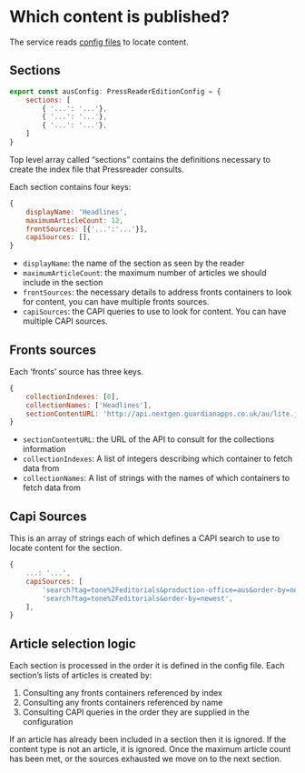 # Which content is published?

The service reads [config files](https://github.com/guardian/pressreader/tree/main/packages/pressreader/src/editionConfigs) to locate content.

## Sections

```js
export const ausConfig: PressReaderEditionConfig = {
	sections: [
        { '...': '...'},
        { '...': '...'},
        { '...': '...'},
    ]
}
```

Top level array called “sections” contains the definitions necessary to create the index file that Pressreader consults.

Each section contains four keys:

```js
{
    displayName: 'Headlines',
	maximumArticleCount: 12,
	frontSources: [{'...':'...'}],
    capiSources: [],
}
```

- `displayName`: the name of the section as seen by the reader
- `maximumArticleCount`: the maximum number of articles we should include in the section
- `frontSources`: the necessary details to address fronts containers to look for content, you can have multiple fronts sources.
- `capiSources`: the CAPI queries to use to look for content. You can have multiple CAPI sources.

## Fronts sources

Each ‘fronts’ source has three keys.

```js
{
    collectionIndexes: [0],
    collectionNames: ['Headlines'],
    sectionContentURL: 'http://api.nextgen.guardianapps.co.uk/au/lite.json',
}
```

- `sectionContentURL`: the URL of the API to consult for the collections information
- `collectionIndexes`: A list of integers describing which container to fetch data from
- `collectionNames`: A list of strings with the names of which containers to fetch data from

## Capi Sources

This is an array of strings each of which defines a CAPI search to use to locate content for the section.

```js
{
    ...: '...',
    capiSources: [
        'search?tag=tone%2Feditorials&production-office=aus&order-by=newest',
        'search?tag=tone%2Feditorials&order-by=newest',
    ],
}
```

## Article selection logic

Each section is processed in the order it is defined in the config file. Each section’s lists of articles is created by:

1. Consulting any fronts containers referenced by index
1. Consulting any fronts containers referenced by name
1. Consulting CAPI queries in the order they are supplied in the configuration

If an article has already been included in a section then it is ignored. If the content type is not an article, it is ignored. Once the maximum article count has been met, or the sources exhausted we move on to the next section.
